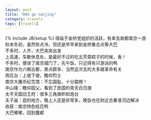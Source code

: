 ```yaml
---
layout: post
title: "005 go nanjing"
category: travels 
tags: [travels]
---
```

{% include JB/setup %}
得益于金桥党组织的活跃，有幸去故都南京一游  
秋末冬初，虽然有点冷，但还是早早来到金桥集合点等大巴  
不多时，人齐，大巴突突出发  
上高速，车歇休息处，是最好不过的吃五芳斋粽子的时候，香！  
不多时，便进了南京城门了，先午饭，只记得有只游泳的鸭  
南京作为六朝古都，景点颇多，当然这次去的大多跟革命有关  
雨花台：上坡下坡，瞻仰烈士  
南京大屠杀纪念馆：不忘国耻，十分震撼！  
中山陵：瞻仰国父，看到了民国的青天白日旗  
太平天国旧王府：很多三角旗帜和炮台  
夫子庙：逛的地方，晚上人还是非常多，晚饭也在附近古秦淮河边解决  
收获：南京特色桂花鸭  
大巴嘟嘟，回到魔都
